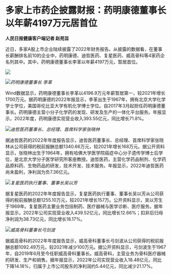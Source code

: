 # 多家上市药企披露财报：药明康德董事长以年薪4197万元居首位

**人民日报健康客户端记者 赵苑旨**

近日，多家A股上市企业陆续披露了2022年财务报告。从披露的数据看，在董事长薪酬排名前10的企业中，药明康德、迪哲医药、复星医药、威高骨科等4家药企名列其中。其中，药明康德董事长李革以年薪4197万元，暂居首位。

![](https://inews.gtimg.com/om_bt/OasaejHgdBE0PMaSaMBaS2UqLav-FXi_1SI-bhY-u2hAIAA/1000)

![](https://inews.gtimg.com/om_bt/OoldG5H2JOmMNjYurgSPI9A1rt1PKb0_O32HJ5j-JRybwAA/1000)_药明康德董事长
李革_

Wind数据显示，药明康德董事长李革以4196.9万元年薪暂居第一，较2021年增长1700万元。据药明康德的2022年报显示，李革出生于1967年，拥有北京大学化学学士学位，美国哥伦比亚大学有机化学博士学位。自2017年3月起担任药明康德董事长。药明康德主营小分子化学药的发现、研发及生产的一体化平台服务。年报显示，2022年度，药明康德实现营业收入393.55亿元，同比增长71.8%。

![](https://inews.gtimg.com/om_bt/O2m3ptsamRn3sF8qzFBMuCRPnaX08SC2i4vGCKkWSI-QMAA/1000)_迪哲医药董事长、总经理、首席科学家张晓林_

据迪哲医药的2022年年度报告显示，迪哲医药董事长、总经理、首席科学家张晓林从公司获得的税前报酬总额1340.66万元，较2021年增长168万元。据公开资料显示，张晓林出生于1964年，拥有哈佛大学医学院癌症中心分子遗传学博士后学位，是北京大学分子医学研究所客座教授。迪哲医药，主营化学药品制剂、化学药品原料药、生物药品的研发，技术开发、技术服务。年报显示，2022年迪哲医药尚未盈利，净利润为负7.36亿元。

![](https://inews.gtimg.com/om_bt/OzqwS-z_5kpVZ7H3zuOduTq_XD50kHgaTTqMIZHnyrTUoAA/1000)_复星医药执行董事、董事长吴以芳_

据复星医药的2022年年度报告显示，复星医药执行董事、董事长吴以芳从公司获得的税前报酬总额1255.10万元，较2021年增长157万。公开资料显示，吴以芳生于1969年。复星医药主要业务包括制药、医疗器械与医学诊断、医疗服务。据年报显示，2022年公司实现营业收入439.52亿元，同比增长12.66%；扣非后归母净利润为38.73亿元，同比增长18.17%。

![](https://inews.gtimg.com/om_bt/OOXLxshe4Hbq2wNraWsHn7UEpmzm_O_ZzkgfQQeBPKnYsAA/1000)_威高骨科董事长弓剑波_

据威高骨科的2022年年度报告显示，威高骨科董事长弓剑波从公司获得的税前报酬总额1092.49万元，较2021年减少100万元。据公开资料显示，弓剑波生于1967年，自2019年6月至今任职威高骨科董事长。威高骨科，主营业务为骨科医疗器械的研发、生产和销售。据年报显示，2022年公司实现营业收入18.48亿元，同比下降14.18%，归属于上市公司股东的净利润约5.44亿元，同比减少21.17%。

